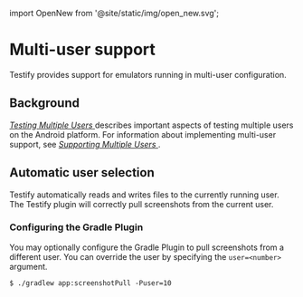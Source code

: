 import OpenNew from '@site/static/img/open_new.svg';

# Multi-user support


Testify provides support for emulators running in multi-user configuration.

## Background

[_Testing Multiple Users_ <OpenNew />](https://source.android.com/docs/devices/admin/multi-user-testing) describes important aspects of testing multiple users on the Android platform. For information about implementing multi-user support, see [_Supporting Multiple Users_ <OpenNew />](https://source.android.com/docs/devices/admin/multi-user).


## Automatic user selection

Testify automatically reads and writes files to the currently running user. The Testify plugin will correctly pull screenshots from the current user.


### Configuring the Gradle Plugin

You may optionally configure the Gradle Plugin to pull screenshots from a different user. You can override the user by specifying the `user=<number>` argument.

```shell-session
$ ./gradlew app:screenshotPull -Puser=10
```


